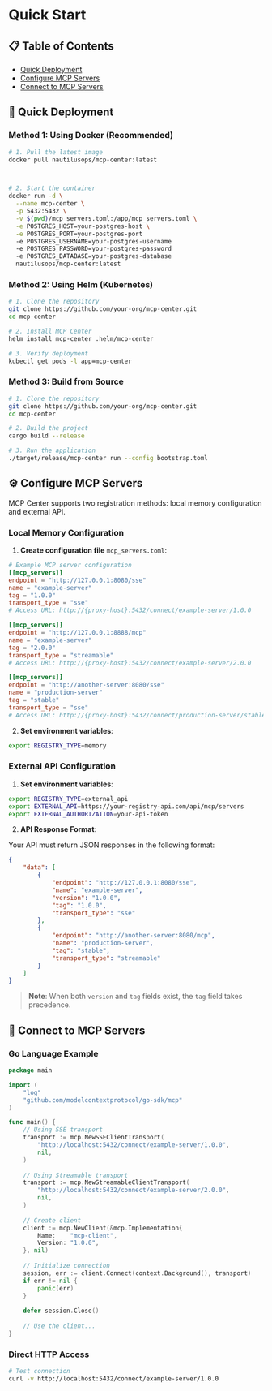 # Quick Start

## 📋 Table of Contents

- [Quick Deployment](#quick-deployment)
- [Configure MCP Servers](#configure-mcp-servers)
- [Connect to MCP Servers](#connect-to-mcp-servers)

## 🚀 Quick Deployment

### Method 1: Using Docker (Recommended)

```bash
# 1. Pull the latest image
docker pull nautilusops/mcp-center:latest



# 2. Start the container
docker run -d \
  --name mcp-center \
  -p 5432:5432 \
  -v $(pwd)/mcp_servers.toml:/app/mcp_servers.toml \
  -e POSTGRES_HOST=your-postgres-host \
  -e POSTGRES_PORT=your-postgres-port
  -e POSTGRES_USERNAME=your-postgres-username
  -e POSTGRES_PASSWORD=your-postgres-password
  -e POSTGRES_DATABASE=your-postgres-database
  nautilusops/mcp-center:latest
```

### Method 2: Using Helm (Kubernetes)



```bash
# 1. Clone the repository
git clone https://github.com/your-org/mcp-center.git
cd mcp-center

# 2. Install MCP Center
helm install mcp-center .helm/mcp-center

# 3. Verify deployment
kubectl get pods -l app=mcp-center
```

### Method 3: Build from Source

```bash
# 1. Clone the repository
git clone https://github.com/your-org/mcp-center.git
cd mcp-center

# 2. Build the project
cargo build --release

# 3. Run the application
./target/release/mcp-center run --config bootstrap.toml
```

## ⚙️ Configure MCP Servers

MCP Center supports two registration methods: local memory configuration and external API.

### Local Memory Configuration

1. **Create configuration file** `mcp_servers.toml`:

```toml
# Example MCP server configuration
[[mcp_servers]]
endpoint = "http://127.0.0.1:8080/sse"
name = "example-server"
tag = "1.0.0"
transport_type = "sse"
# Access URL: http://{proxy-host}:5432/connect/example-server/1.0.0

[[mcp_servers]]
endpoint = "http://127.0.0.1:8888/mcp"
name = "example-server"
tag = "2.0.0"
transport_type = "streamable"
# Access URL: http://{proxy-host}:5432/connect/example-server/2.0.0

[[mcp_servers]]
endpoint = "http://another-server:8080/sse"
name = "production-server"
tag = "stable"
transport_type = "sse"
# Access URL: http://{proxy-host}:5432/connect/production-server/stable
```

2. **Set environment variables**:

```bash
export REGISTRY_TYPE=memory
```

### External API Configuration

1. **Set environment variables**:

```bash
export REGISTRY_TYPE=external_api
export EXTERNAL_API=https://your-registry-api.com/api/mcp/servers
export EXTERNAL_AUTHORIZATION=your-api-token
```

2. **API Response Format**:

Your API must return JSON responses in the following format:

```json
{
    "data": [
        {
            "endpoint": "http://127.0.0.1:8080/sse",
            "name": "example-server",
            "version": "1.0.0",
            "tag": "1.0.0",
            "transport_type": "sse"
        },
        {
            "endpoint": "http://another-server:8080/mcp",
            "name": "production-server",
            "tag": "stable",
            "transport_type": "streamable"
        }
    ]
}
```

> **Note**: When both `version` and `tag` fields exist, the `tag` field takes precedence.

## 🔗 Connect to MCP Servers

### Go Language Example

```go
package main

import (
    "log"
    "github.com/modelcontextprotocol/go-sdk/mcp"
)

func main() {
    // Using SSE transport
    transport := mcp.NewSSEClientTransport(
        "http://localhost:5432/connect/example-server/1.0.0",
        nil,
    )
    
    // Using Streamable transport
    transport := mcp.NewStreamableClientTransport(
        "http://localhost:5432/connect/example-server/2.0.0",
        nil,
    )
    
    // Create client
    client := mcp.NewClient(&mcp.Implementation{
		Name:    "mcp-client",
		Version: "1.0.0",
	}, nil)
    
    // Initialize connection
    session, err := client.Connect(context.Background(), transport)
	if err != nil {
		panic(err)
	}
    
    defer session.Close()
    
    // Use the client...
}
```

### Direct HTTP Access

```bash
# Test connection
curl -v http://localhost:5432/connect/example-server/1.0.0
```